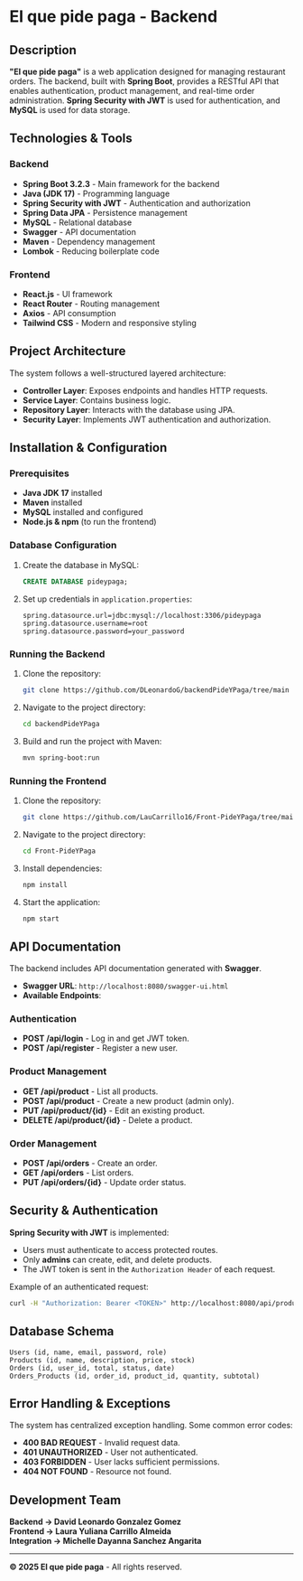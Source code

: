 # El que pide paga - Backend

## Description

**"El que pide paga"** is a web application designed for managing restaurant orders. The backend, built with **Spring Boot**, provides a RESTful API that enables authentication, product management, and real-time order administration. **Spring Security with JWT** is used for authentication, and **MySQL** is used for data storage.

## Technologies & Tools

### Backend
- **Spring Boot 3.2.3** - Main framework for the backend
- **Java (JDK 17)** - Programming language
- **Spring Security with JWT** - Authentication and authorization
- **Spring Data JPA** - Persistence management
- **MySQL** - Relational database
- **Swagger** - API documentation
- **Maven** - Dependency management
- **Lombok** - Reducing boilerplate code

### Frontend
- **React.js** - UI framework
- **React Router** - Routing management
- **Axios** - API consumption
- **Tailwind CSS** - Modern and responsive styling

## Project Architecture

The system follows a well-structured layered architecture:
- **Controller Layer**: Exposes endpoints and handles HTTP requests.
- **Service Layer**: Contains business logic.
- **Repository Layer**: Interacts with the database using JPA.
- **Security Layer**: Implements JWT authentication and authorization.

## Installation & Configuration

### Prerequisites
- **Java JDK 17** installed
- **Maven** installed
- **MySQL** installed and configured
- **Node.js & npm** (to run the frontend)

### Database Configuration
1. Create the database in MySQL:
   ```sql
   CREATE DATABASE pideypaga;
   ```
2. Set up credentials in `application.properties`:
   ```properties
   spring.datasource.url=jdbc:mysql://localhost:3306/pideypaga
   spring.datasource.username=root
   spring.datasource.password=your_password
   ```

### Running the Backend
1. Clone the repository:
   ```bash
   git clone https://github.com/DLeonardoG/backendPideYPaga/tree/main
   ```
2. Navigate to the project directory:
   ```bash
   cd backendPideYPaga
   ```
3. Build and run the project with Maven:
   ```bash
   mvn spring-boot:run
   ```

### Running the Frontend
1. Clone the repository:
   ```bash
   git clone https://github.com/LauCarrillo16/Front-PideYPaga/tree/main
   ```
2. Navigate to the project directory:
   ```bash
   cd Front-PideYPaga
   ```
3. Install dependencies:
   ```bash
   npm install
   ```
4. Start the application:
   ```bash
   npm start
   ```

## API Documentation

The backend includes API documentation generated with **Swagger**.

- **Swagger URL**: `http://localhost:8080/swagger-ui.html`
- **Available Endpoints**:

### Authentication
- **POST /api/login** - Log in and get JWT token.
- **POST /api/register** - Register a new user.

### Product Management
- **GET /api/product** - List all products.
- **POST /api/product** - Create a new product (admin only).
- **PUT /api/product/{id}** - Edit an existing product.
- **DELETE /api/product/{id}** - Delete a product.

### Order Management
- **POST /api/orders** - Create an order.
- **GET /api/orders** - List orders.
- **PUT /api/orders/{id}** - Update order status.

## Security & Authentication

**Spring Security with JWT** is implemented:
- Users must authenticate to access protected routes.
- Only **admins** can create, edit, and delete products.
- The JWT token is sent in the `Authorization Header` of each request.

Example of an authenticated request:
```bash
curl -H "Authorization: Bearer <TOKEN>" http://localhost:8080/api/product
```

## Database Schema

```plaintext
Users (id, name, email, password, role)
Products (id, name, description, price, stock)
Orders (id, user_id, total, status, date)
Orders_Products (id, order_id, product_id, quantity, subtotal)
```

## Error Handling & Exceptions

The system has centralized exception handling. Some common error codes:
- **400 BAD REQUEST** - Invalid request data.
- **401 UNAUTHORIZED** - User not authenticated.
- **403 FORBIDDEN** - User lacks sufficient permissions.
- **404 NOT FOUND** - Resource not found.

## Development Team

**Backend -> David Leonardo Gonzalez Gomez**  
**Frontend -> Laura Yuliana Carrillo Almeida**  
**Integration -> Michelle Dayanna Sanchez Angarita**  

---
**© 2025 El que pide paga** - All rights reserved.

